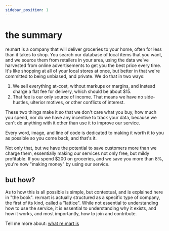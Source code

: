 ```yaml
---
sidebar_position: 1
---
```


# the summary

re:mart is a company that will deliver groceries to your home, often for less than it takes to shop. You search our database of local items that you want, and we source them from retailers in your area, using the data we've harvested from online advertisements to get you the best price every time. It's like shopping at all of your local stores at once, but better in that we're committed to being unbiased, and private. We do that in two ways:

1. We sell everything at-cost, without markups or margins, and instead charge a flat fee for delivery, which should be about $15. 
1. That fee is our only source of income. That means we have no side-hustles, ulterior motives, or other conflicts of interest. 

These two things make it so that we don't care what you buy, how much you spend, nor do we have any incentive to track your data, because we can't do anything with it other than use it to improve our service.

Every word, image, and line of code is dedicated to making it worth it to you as possible so you come back, and that's it.

Not only that, but we have the potential to save customers more than we charge them, essentially making our services not only free, but mildy profitable. If you spend $200 on groceries, and we save you more than 8%, you're now "making money" by using our service.

## but how?

As to how this is all possible is simple, but contextual, and is explained here in "the book". re:mart is actually structured as a specific type of company, the first of its kind, called a "lattice". While not essential to understanding how to use the service, it is essential to understanding why it exists, and how it works, and most importantly, how to join and contribute.

Tell me more about: [what re:mart is](/docs/remart-is/a-supply-chain-company)